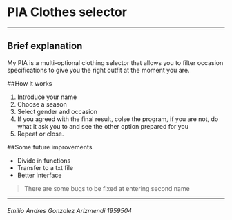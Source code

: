 # PIA Clothes selector
------------
## Brief explanation

My PIA is a multi-optional clothing selector that allows you to filter occasion specifications to give you the right outfit at the moment you are.

##How it works
1. Introduce your name 
1. Choose a season
1.  Select gender and occasion
1. If you agreed with the final result, colse the program, if you are not, do what it ask you to and see the other option prepared for you
1. Repeat or close.

##Some future improvements
- Divide in functions 
- Transfer to a txt file 
- Better interface

> There are some bugs to be fixed at entering second name

------------
###### Emilio Andres Gonzalez Arizmendi  1959504

